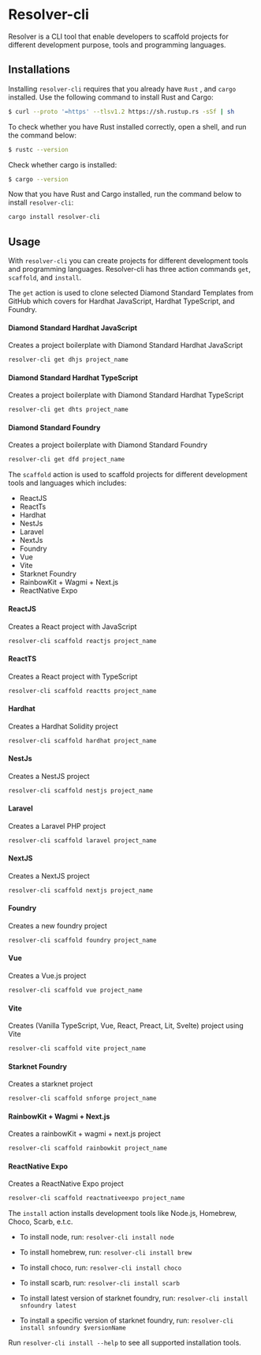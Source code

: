 # Resolver-cli
Resolver is a CLI tool that enable developers to scaffold projects for different development purpose, tools and programming languages.

## Installations
Installing `resolver-cli` requires that you already have `Rust` , and `cargo` installed. Use the following command to install Rust and Cargo:

```sh
$ curl --proto '=https' --tlsv1.2 https://sh.rustup.rs -sSf | sh
```

To check whether you have Rust installed correctly, open a shell, and run the command below:
```sh
$ rustc --version
```

Check whether cargo is installed:
```sh
$ cargo --version
```

Now that you have Rust and Cargo installed, run the command below to install `resolver-cli`:
```sh
cargo install resolver-cli
```

## Usage
With `resolver-cli` you can create projects for different development tools and programming languages. Resolver-cli has three action commands `get`, `scaffold`, and `install`.

The `get` action is used to clone selected Diamond Standard Templates from GitHub which covers for Hardhat JavaScript, Hardhat TypeScript, and Foundry.

#### Diamond Standard Hardhat JavaScript
Creates a project boilerplate with Diamond Standard Hardhat JavaScript
```sh
resolver-cli get dhjs project_name
```

#### Diamond Standard Hardhat TypeScript
Creates a project boilerplate with Diamond Standard Hardhat TypeScript
```sh
resolver-cli get dhts project_name
```

#### Diamond Standard Foundry
Creates a project boilerplate with Diamond Standard Foundry
```sh
resolver-cli get dfd project_name
```


The `scaffold` action is used to scaffold projects for different development tools and languages which includes:
- ReactJS
- ReactTs
- Hardhat
- NestJs
- Laravel
- NextJs
- Foundry
- Vue
- Vite
- Starknet Foundry
- RainbowKit + Wagmi + Next.js
- ReactNative Expo

#### ReactJS
Creates a React project with JavaScript
```sh
resolver-cli scaffold reactjs project_name
```

#### ReactTS
Creates a React project with TypeScript
```sh
resolver-cli scaffold reactts project_name
```

#### Hardhat
Creates a Hardhat Solidity project
```sh
resolver-cli scaffold hardhat project_name
```

#### NestJs
Creates a NestJS project
```sh
resolver-cli scaffold nestjs project_name
```

#### Laravel
Creates a Laravel PHP project
```sh
resolver-cli scaffold laravel project_name
```

#### NextJS
Creates a NextJS project
```sh
resolver-cli scaffold nextjs project_name
```

#### Foundry
Creates a new foundry project
```sh
resolver-cli scaffold foundry project_name
```

#### Vue
Creates a Vue.js project
```sh
resolver-cli scaffold vue project_name
```

#### Vite
Creates (Vanilla TypeScript, Vue, React, Preact, Lit, Svelte) project using Vite
```sh
resolver-cli scaffold vite project_name
```

#### Starknet Foundry
Creates a starknet project
```sh
resolver-cli scaffold snforge project_name
```

#### RainbowKit + Wagmi + Next.js
Creates a rainbowKit + wagmi + next.js project
```sh
resolver-cli scaffold rainbowkit project_name
```

#### ReactNative Expo
Creates a ReactNative Expo project
```sh
resolver-cli scaffold reactnativeexpo project_name
```

The `install` action installs development tools like Node.js, Homebrew, Choco, Scarb, e.t.c. 

- To install node, run:
```resolver-cli install node```

- To install homebrew, run:
```resolver-cli install brew```

- To install choco, run:
```resolver-cli install choco```

- To install scarb, run:
```resolver-cli install scarb```

- To install latest version of starknet foundry, run:
```resolver-cli install snfoundry latest```

- To install a specific version of starknet foundry, run:
```resolver-cli install snfoundry $versionName```

Run `resolver-cli install --help` to see all supported installation tools.
